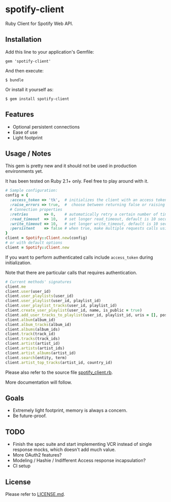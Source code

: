 # spotify-client

Ruby Client for Spotify Web API.

## Installation

Add this line to your application's Gemfile:

    gem 'spotify-client'

And then execute:

    $ bundle

Or install it yourself as:

    $ gem install spotify-client

## Features

* Optional persistent connections
* Ease of use
* Light footprint

## Usage / Notes

This gem is pretty new and it should not be used in production environments yet.

It has been tested on Ruby 2.1+ only. Feel free to play around with it.

```ruby
# Sample configuration:
config = {
  :access_token => 'tk',  # initializes the client with an access token for authenticated calls
  :raise_errors => true,  #  choose between returning false or raising a proper exception when API calls fails
  # Connection properties
  :retries       => 0,    # automatically retry a certain number of times before returning
  :read_timeout  => 10,   # set longer read_timeout, default is 10 seconds
  :write_timeout => 10,   # set longer write_timeout, default is 10 seconds
  :persistent    => false # when true, make multiple requests calls using a single persistent connection. Use +close_connection+ method on the client to manually clean up sockets
}
client = Spotify::Client.new(config)
# or with default options
client = Spotify::Client.new
```

If you want to perform authenticated calls include `access_token` during initialization.

Note that there are particular calls that requires authentication.

```ruby
# Current methods' signatures
client.me
client.user(user_id)
client.user_playlists(user_id)
client.user_playlist(user_id, playlist_id)
client.user_playlist_tracks(user_id, playlist_id)
client.create_user_playlist(user_id, name, is_public = true)
client.add_user_tracks_to_playlist(user_id, playlist_id, uris = [], position = nil)
client.album(album_id)
client.album_tracks(album_id)
client.albums(album_ids)
client.track(track_id)
client.tracks(track_ids)
client.artist(artist_id)
client.artists(artist_ids)
client.artist_albums(artist_id)
client.search(entity, term)
client.artist_top_tracks(artist_id, country_id)
```

Please also refer to the source file [spotify_client.rb](https://github.com/icoretech/spotify-client/blob/master/lib/spotify_client.rb).

More documentation will follow.

## Goals

* Extremely light footprint, memory is always a concern.
* Be future-proof.

## TODO

* Finish the spec suite and start implementing VCR instead of single response mocks, which doesn't add much value.
* More OAuth2 features?
* Modeling / Hashie / Indifferent Access response incapsulation?
* CI setup

## License

Please refer to [LICENSE.md](https://github.com/icoretech/spotify-client/blob/master/LICENSE).
